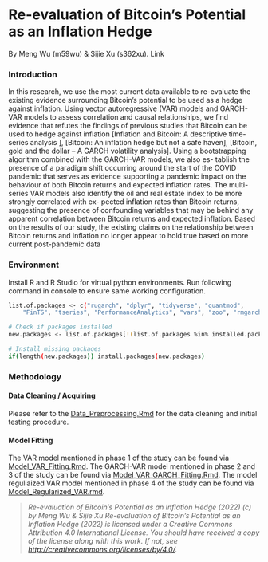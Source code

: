 # Re-evaluation of Bitcoin’s Potential as an Inflation Hedge

By Meng Wu (m59wu) & Sijie Xu (s362xu). Link

### Introduction

In this research, we use the most current data available to re-evaluate the existing
evidence surrounding Bitcoin’s potential to be used as a hedge against inflation.
Using vector autoregressive (VAR) models and GARCH-VAR models to assess
correlation and causal relationships, we find evidence that refutes the findings of
previous studies that Bitcoin can be used to hedge against inflation [Inflation and Bitcoin: A descriptive time-series analysis ], 
[Bitcoin: An inflation hedge but not a safe haven], [Bitcoin, gold and the dollar – A GARCH volatility analysis]. Using
a bootstrapping algorithm combined with the GARCH-VAR models, we also es-
tablish the presence of a paradigm shift occurring around the start of the COVID
pandemic that serves as evidence supporting a pandemic impact on the behaviour
of both Bitcoin returns and expected inflation rates. The multi-series VAR models
also identify the oil and real estate index to be more strongly correlated with ex-
pected inflation rates than Bitcoin returns, suggesting the presence of confounding
variables that may be behind any apparent correlation between Bitcoin returns and
expected inflation. Based on the results of our study, the existing claims on the
relationship between Bitcoin returns and inflation no longer appear to hold true
based on more current post-pandemic data

### Environment

Install R and R Studio for virtual python environments. 
Run following command in console to ensure same working configuration.
```bash
list.of.packages <- c("rugarch", "dplyr", "tidyverse", "quantmod", 
    "FinTS", "tseries", "PerformanceAnalytics", "vars", "zoo", "rmgarch")

# Check if packages installed 
new.packages <- list.of.packages[!(list.of.packages %in% installed.packages()[,"Package"])]

# Install missing packages 
if(length(new.packages)) install.packages(new.packages)
```

### Methodology

#### Data Cleaning / Acquiring
Please refer to the [Data_Preprocessing.Rmd](Data_Preprocessing.Rmd) for the data cleaning and initial testing procedure. 

#### Model Fitting
The VAR model mentioned in phase 1 of the study can be found via [Model_VAR_Fitting.Rmd](Model_VAR_Fitting.Rmd).
The GARCH-VAR model mentioned in phase 2 and 3 of the study can be found via [Model_VAR_GARCH_Fitting.Rmd](Model_VAR_GARCH_Fitting.Rmd).
The model reguliaized VAR model mentioned in phase 4 of the study can be found via [Model_Regularized_VAR.rmd](Model_Regularized_VAR.rmd).


> *Re-evaluation of Bitcoin’s Potential as an Inflation Hedge (2022) (c) by Meng Wu & Sijie Xu* *Re-evaluation of Bitcoin’s Potential as an Inflation Hedge
> (2022) is licensed under a Creative Commons Attribution
> 4.0 International License.* *You should have received a copy of the
> license along with this work. If not, see
> <http://creativecommons.org/licenses/by/4.0/>.*
